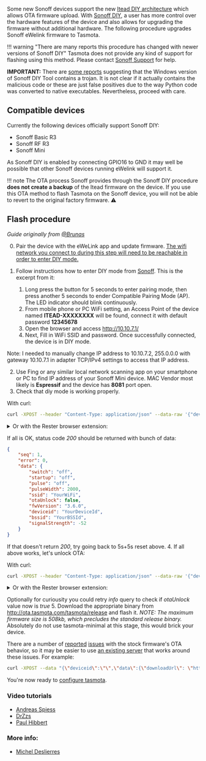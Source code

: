 Some new Sonoff devices support the new [Itead DIY architecture](https://www.youtube.com/watch?v=fRS-ukCgD_I) which allows OTA firmware upload. With [Sonoff DIY](https://github.com/itead/Sonoff_Devices_DIY_Tools), a user has more control over the hardware features of the device and also allows for upgrading the firmware without additional hardware. The following procedure upgrades Sonoff eWelink firmware to Tasmota.

!!! warning "There are many reports this procedure has changed with newer versions of Sonoff DIY"
    Tasmota does not provide any kind of support for flashing using this method. Please contact [Sonoff Support](https://sonoff.tech/support) for help.

**IMPORTANT:** There are [some reports](https://github.com/itead/Sonoff_Devices_DIY_Tools/issues/36) suggesting that the Windows version of Sonoff DIY Tool contains a trojan. It is not clear if it actually contains the malicious code or these are just false positives due to the way Python code was converted to native executables. Nevertheless, proceed with care.

## Compatible devices
Currently the following devices officially support Sonoff DIY:
- Sonoff Basic R3
- Sonoff RF R3
- Sonoff Mini

As Sonoff DIY is enabled by connecting GPIO16 to GND it may well be possible that other Sonoff devices running eWelink will support it.

!!! note
    The OTA process Sonoff provides through the Sonoff DIY procedure **does not create a backup** of the Itead firmware on the device. If you use this OTA method to flash Tasmota on the Sonoff device, you will not be able to revert to the original factory firmware. :warning:

## Flash procedure
_Guide originally from [@Brunas](https://github.com/Brunas/HomeAutomation/blob/master/doc/Sonoff%20Mini%203.6.0%20to%20Tasmota.md)_

0. Pair the device with the eWeLink app and update firmware. [The wifi network you connect to during this step will need to be reachable in order to enter DIY mode.](https://github.com/itead/Sonoff_Devices_DIY_Tools/issues/90)
1. Follow instructions how to enter DIY mode from [Sonoff](https://github.com/itead/Sonoff_Devices_DIY_Tools/blob/master/SONOFF%20DIY%20MODE%20Protocol%20Doc%20v2.0%20Doc.pdf). This is the excerpt from it:

	1. Long press the button for 5 seconds to enter pairing mode, then press another 5 seconds to ender Compatible Pairing Mode (AP). The LED indicator should blink continuously.
	2. From mobile phone or PC WiFi setting, an Access Point of the device named **ITEAD-XXXXXXXX** will be found, connect it with default password **12345678**
	3. Open the browser and access http://10.10.7.1/
	4. Next, Fill in WiFi SSID and password. Once successfully connected, the device is in DIY mode.

Note: I needed to manually change IP address to 10.10.7.2, 255.0.0.0 with gateway 10.10.7.1 in adapter TCP/IPv4 settings to access that IP address.

2. Use Fing or any similar local network scanning app on your smartphone or PC to find IP address of your Sonoff Mini device. MAC Vendor most likely is **Espressif** and the device has **8081** port open.
3. Check that diy mode is working properly.

With curl:

```sh
curl -XPOST --header "Content-Type: application/json" --data-raw '{"deviceid": "", "data": {}}' http://$SONOFF_IP:8081/zeroconf/info
```

<details>
<summary> Or with the Rester browser extension:</summary>
Install **Rester** extension in Chrome or Firefox or any other preferred tool to perform REST API operations.

To test your device DIY mode create new request in **Rester**:
	1. Method: **POST**
	2. URL: http://<*IP of your device*>:8081/zeroconf/info
	3. Body: `{"data": {}}`
	4. You might need to add Header **Content-Type** with value **application/json**
	5. Press **SEND**
</details>

If all is OK, status code *200* should be returned with bunch of data:
```json
{
    "seq": 1,
    "error": 0,
    "data": {
        "switch": "off",
        "startup": "off",
        "pulse": "off",
        "pulseWidth": 2000,
        "ssid": "YourWiFi",
        "otaUnlock": false,
        "fwVersion": "3.6.0",
        "deviceid": "YourDeviceId",
        "bssid": "YourBSSId",
        "signalStrength": -52
    }
}
```
If that doesn't return *200*, try going back to 5s+5s reset above.
4. If all above works, let's unlock OTA:

With curl:

```sh
curl -XPOST --header "Content-Type: application/json" --data-raw '{"deviceid": "", "data": {}}' http://$SONOFF_IP:8081/zeroconf/ota_unlock
```

<details>
<summary> Or with the Rester browser extension:</summary>
	1. Method: **POST**
	2. URL: http://<*IP of your device*>:8081/zeroconf/ota_unlock
	3. Body: `{"data": {}}`
	4. You might need to add Header **Content-Type** with value **application/json**
	5. Press **SEND**
	6. You should get status code *200*
</details>

Optionally for curiousity you could retry *info* query to check if *otaUnlock* value now is *true*
5. Download the appropriate binary from http://ota.tasmota.com/tasmota/release and flash it. *NOTE: The maximum firmware size is 508kb, which precludes the standard release binary.* Absolutely do not use tasmota-minimal at this stage, this would brick your device.

There are a number of [reported](https://github.com/itead/Sonoff_Devices_DIY_Tools/issues/10) [issues](https://github.com/itead/Sonoff_Devices_DIY_Tools/issues/95) with the stock firmware's OTA behavior, so it may be easier to use [an existing server](http://sonoff-ota.aelius.com/) that works around these issues. For example:

```sh
curl -XPOST --data "{\"deviceid\":\"\",\"data\":{\"downloadUrl\": \"http://sonoff-ota.aelius.com/tasmota-latest-lite.bin\", \"sha256sum\": \"$HASH\"} }" http://$SONOFF_IP:8081/zeroconf/ota_flash
```

You're now ready to [configure tasmota](https://tasmota.github.io/docs/Getting-Started/#using-web-ui).

<!--
## Using the Itead DIY tool
### Verify and/or update eWelink firmware version
<img src="https://raw.githubusercontent.com/arendst/arendst.github.io/master/media/w10mobile_hotspot.png" style="float:right"></img>
- Open the device and remove the jumper labeled OTA if present
- Power on device and connect to eWelink
- eWelink firmware updated to at least 3.1
### Flash Tasmota
- Download the [Sonoff DIY `tool_01DIY85`](https://github.com/itead/Sonoff_Devices_DIY_Tools) from Github:
  - `./tool` `.exe` (Microsoft Windows)
  - `./code` `.py` (_not yet tested_)
- Power off the Sonoff DIY device and install the DIY OTA jumper
- Modify your PC configuration to provide a Mobile hotspot:
  - SSID: `sonoffDiy` (_**case sensitive!**_)
  - Password: `20170618sn`
  - Power on the Sonoff device and verify that it shows up on the Mobile hotspot Settings page
- Start the `tool_01DIY85` utility
- The utility should discover the device
- Select the device and toggle it `ON` and `OFF` to verify you are connected to the right device
- Select `Firmware flash` (`Brush machine` on newer versions of the tool)
- Select a Tasmota binary (e.g., [`tasmota-wifiman.bin`](http://ota.tasmota.com/tasmota/tasmota-wifiman.bin)) or your own self-compiled binary. It must fit in the available free program space. _**Do NOT use tasmota-minimal.bin**_ as it does not allow you to change any settings and will make your device inaccessible and you will have to serial flash it to recover.
  
!!! note 
    You may wish to [compile your own firmware](Gitpod) with all the features you require and disabling the features you do not. This will usually result in a "full" binary that is under 500k. You can use the resulting firmware file instead of the pre-compiled binary.  

    - Select the device in the flash pop-up and then select OK
    - Tasmota will be uploaded and started

  If the firmware update gets stuck at 0%, the Sonoff device could not reach the manufacturer server because your mobile hotspot does not share the Internet connection. If this happens, use the DIY tool to set the SSID and password of your Wi-Fi network on the Sonoff device. The device will connect to your network. Disable the hotspot and use your Wi-Fi for DIY tool laptop as well. Now start `Brush machine` again, flash Tasmota. Then continue with this guide.

### Clean up

- Quit DIY mode tool
- Stop mobile hotspot
- Power off the device and remove DIY jumper as it is no longer needed and might interfere with future Tasmota features that use GPIO16

## Manual Flash
This procedure is recommended for MacOS, but also works for Linux.  
### Requirements

- eWelink firmware updated to at least 3.1
- OS with `curl` and a network services discovery tool (e.g., `mDNS` for MacOS or `avahi-browse` for Linux)
- `sonoffDiy` SSID on your local network. Use a router/access point or configure your laptop/smartphone as a hotspot with the proper SSID and password.
- A `<webServer>` available on the same local network. Very simple web servers like `SimpleHTTPServer` will not work. For Mac, the [OSX built-in web server](MacOSX-Server) is recommended.  
- A Tasmota binary (e.g., [`tasmota-wifiman.bin`](http://ota.tasmota.com/tasmota/tasmota-wifiman.bin)) or your own self-compiled binary. It must fit in the available free program space. You can use the 2.3.0 Core for this initial flash since it has the smallest program memory footprint. _**Do NOT use the tasmota-minimal pre-compiled binary**_ as it does not allow you to change any settings.
  >You may wish to [compile your own firmware](Gitpod) with all the features you require and disabling the features you do not. This will usually result in a "full" binary that is under 500k. You can use the resulting firmware file instead of the pre-compiled `tasmota-wifiman.bin`. This way you will not have to perform the secondary OTA firmware update. _**Nevertheless, it is still recommended that you perform a `Reset 5` immediately after the Sonoff DIY flash completes.**_  

  Upload the firmware file to the `<webServer>` available on the same local network.  
- SHA256 `<SHAsum>` of firmware binary file  
  ```
  $ shasum -a 256 tasmota-wifiman.bin
  ```  

  **_`1da0e89be4c01df033fa6da9d0c1db58c3deea354d7ad194f607d1f518db48f9`_**

### Verify and/or update eWelink firmware version

- Open the device and remove the jumper labeled OTA if present
- Power on device and connect to eWelink
- Update eWelink firmware to at least 3.1

### Discover the device ID

- Power off the Sonoff DIY device and install the DIY OTA jumper
- Create a new SSID on your router:
  - SSID: `sonoffDiy` (_**case sensitive!**_)
  - Password: `20170618sn`
- Wait for the Sonoff device to connect
- Obtain the `<deviceIP>` address (search on the router or perform an IP scan)
- Discover the Zeroconf details.  
  In this example, the `<deviceID>` is **_1000988699_**  

  _MacOS_  
  `$ dns-sd -B _ewelink._tcp`  
  
  ```
  Browsing for _ewelink._tcp  
  DATE: ---Mon 12 Aug 2019---  
  20:19:31.956  ...STARTING...  
  Timestamp     A/R    Flags  if Domain               Service Type         Instance Name  
  20:19:31.957  Add        2   5 local.               _ewelink._tcp.       eWeLink_1000988699  
  ```

  _Linux_  
    `$ avahi-browse -t _ewelink._tcp --resolve`  
  
```
  + wlp3s0 IPv4 eWeLink_1000988699 _ewelink._tcp local
  = wlp3s0 IPv4 eWeLink_1000988699 _ewelink._tcp local hostname = [eWeLink_1000988699.local] address = [192.168.1.109] port = [8081] txt = ["data1={"switch":"off","startup":"off","pulse":"off","pulseWidth":500,"rssi":-47}" "seq=1" "apivers=1" "type=diy_plug" "id=1000988699" "txtvers=1"]
```

### Flash the firmware and confirm
- Test with `/zeroconf/info` POST  
  > `$ curl http://<deviceIP>:8081/zeroconf/info -XPOST --data '{"deviceid":"<deviceID>","data":{} }'`  

  **_`{"seq":2,"error":0,"data":"{"switch":"off","startup":"off","pulse":"off","pulseWidth":500,"ssid":"sonoffDiy","otaUnlock":false}"}`_**  
- Unlock OTA updates at `/zeroconf/ota_unlock`  
 ```
 $ curl http://<deviceIP>:8081/zeroconf/ota_unlock -XPOST --data '{"deviceid":"<deviceID>","data":{} }'
 ```  

  **_`{"seq":2,"error":0}`_**  

  If OTA unlocking gets stuck, the Sonoff device could not reach the manufacturer server because your mobile hotspot does not share the Internet connection. If this happens, POST a request on `/zeroconf/wifi` with `'{"deviceid":"<deviceID>","data":{ "ssid": "yourssid", "password": "yourpasswd" } }'` to set the SSID and password of your Wi-Fi network on the Sonoff device. The device will connect to your network. Disable the hotspot and use your Wi-Fi as well, and restart `/zeroconf/info` and `/zeroconf/ota_unlock`.


- Flash firmware at `/zeroconf/ota_flash`  
```
$ curl http://<deviceIP>:8081/zeroconf/ota_flash -XPOST --data '{"deviceid":"<deviceID>","data":{"downloadUrl": "http://<webServer>/tasmota-wifiman.bin", "sha256sum": "<SHAsum>"} }'
```  

  **_`{"seq":3,"error":0}`_**  
- Ping the device for about 30 seconds until it has rebooted

## Post Installation
Once the firmware upload completes and the device restarts, the usual `tasmota-xxxx` SSID should now be available.

1. Set up Wi-Fi to connect your device to your network
2. **_Perform a `Reset 5` to wipe any flash remnants BEFORE attempting a Tasmota OTA flash for the first time_**
3. If you flashed `tasmota-wifiman.bin`, it is recommended that you upgrade to the firmware and Core variant that is needed for your device and use case (e.g., `tasmota.bin`). You _**must perform this update**_ using the local `File upload` OTA. **Do not use a web OTA** for this step. Download the firmware file from the [repository](http://ota.tasmota.com/tasmota) to your computer.

!!! note
    **_Some users have reported that upgrading via web OTA from `tasmota-wifiman.bin` to another binary has resulted in an unresponsive device which has required a wired flash to recover._**  
    
4. Once the desired firmware is on the device, continue the regular Tasmota setup process. Use the the appropriate Template from the [repository](https://templates.blakadder.com/) to assign the device components to the GPIO pins. For example, the  [Sonoff Mini template](https://templates.blakadder.com/sonoff_mini.html) assigns these GPIO:

   GPIO | Tasmota Component | Device Function
   --: | :--: | :--:
   0 | Button1 (17) | Button
   4 | Switch1 (9) | S1/S2
   12 | Relay1 (21) | L Out
   13 | LED1 (56) | Link/Power Indicator
-->

### Video tutorials
- [Andreas Spiess](https://youtu.be/fzEDFmB0UYU?t=239)
- [DrZzs](https://www.youtube.com/watch?v=9fkYBWvwn4A)
- [Paul Hibbert](https://www.youtube.com/watch?v=BUfWytrzrJ4&t=93s)

### More info: 
 - [Michel Deslierres](https://www.sigmdel.ca/michel/ha/sonoff/sonoff_mini_en.html)
